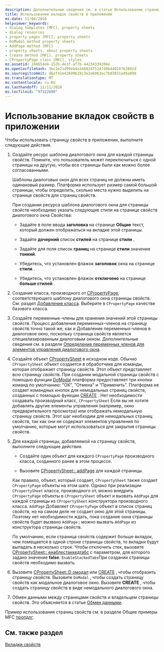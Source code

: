 ```yaml
---
description: Дополнительные сведения см. в статье Использование страниц свойств в приложении.
title: Использование вкладок свойств в приложении
ms.date: 11/04/2016
helpviewer_keywords:
- dialog templates [MFC], property sheets
- dialog resources
- property pages [MFC], property sheets
- DoModal method property sheets
- AddPage method [MFC]
- property sheets, about property sheets
- Create method [MFC], property sheets
- CPropertyPage class [MFC], styles
ms.assetid: 240654d4-152b-4e3f-af7b-44234339206e
ms.openlocfilehash: 3bc1e21d99eb4a1688247524749b44028762892d
ms.sourcegitcommit: d6af41e42699628c3e2e6063ec7b03931a49a098
ms.translationtype: MT
ms.contentlocale: ru-RU
ms.lasthandoff: 12/11/2020
ms.locfileid: "97322690"
---
```

# <a name="using-property-sheets-in-your-application"></a>Использование вкладок свойств в приложении

Чтобы использовать страницу свойств в приложении, выполните следующие действия.

1. Создайте ресурс шаблона диалогового окна для каждой страницы свойств. Помните, что пользователь может переключиться с одной страницы на другую, чтобы все страницы были как можно более согласованными.

   Шаблоны диалоговых окон для всех страниц не должны иметь одинаковый размер. Платформа использует размер самой большой страницы, чтобы определить, сколько места нужно выделить на странице свойств для страниц свойств.

   При создании ресурса шаблона диалогового окна для страницы свойств необходимо указать следующие стили на странице свойств диалогового окна Свойства:

   - Задайте в поле ввода **заголовка** на странице **Общие** текст, который должен отображаться на вкладке этой страницы.

   - Задайте **дочерний** список **стилей** на странице **стили** .

   - Задайте для поля список **границ** на странице **стили** значение **тонкий**.

   - Убедитесь, что установлен флажок **заголовок** окна на странице **стили** .

   - Убедитесь, что установлен флажок **отключено** на странице **больше стилей** .

1. Создание класса, производного от [CPropertyPage](../mfc/reference/cpropertypage-class.md), соответствующего шаблону диалогового окна страницы свойств. См. раздел [Добавление класса](../ide/adding-a-class-visual-cpp.md). Выберите в `CPropertyPage` качестве базового класса.

1. Создайте переменные-члены для хранения значений этой страницы свойств. Процесс добавления переменных-членов на страницу свойств точно такой же, как и Добавление переменных-членов в диалоговое окно, поскольку страница свойств является специализированным диалоговым окном. Дополнительные сведения см. в разделе [Определение переменных членов для элементов управления диалогового окна](../windows/adding-editing-or-deleting-controls.md).

1. Создайте объект [CPropertySheet](../mfc/reference/cpropertysheet-class.md) в исходном коде. Обычно `CPropertySheet` объект создается в обработчике для команды, которая отображает страницу свойств. Этот объект представляет всю страницу свойств. При создании модальной страницы свойств с помощью функции [DoModal](../mfc/reference/cpropertysheet-class.md#domodal) платформа предоставляет три кнопки команд по умолчанию: "ОК", "Отмена" и "Применить". Платформа не создает командных кнопок для немодальных страниц свойств, созданных с помощью функции [CREATE](../mfc/reference/cpropertysheet-class.md#create) . Нет необходимости создавать производный класс, `CPropertySheet` Если вы не хотите добавлять другие элементы управления (например, окно предварительного просмотра) или отображать немодальную страницу свойств. Этот шаг необходим для немодальных страниц свойств, так как они не содержат элементов управления по умолчанию, которые могут использоваться для закрытия страницы свойств.

1. Для каждой страницы, добавляемой на страницу свойств, выполните следующие действия.

   - Создайте один объект для каждого `CPropertyPage` производного класса, созданного ранее в этом процессе.

   - Вызовите [CPropertySheet:: addPage](../mfc/reference/cpropertysheet-class.md#addpage) для каждой страницы.

   Как правило, объект, который создает, `CPropertySheet` также создает `CPropertyPage` объекты на этом шаге. Однако при реализации `CPropertySheet` класса, производного от, можно внедрить `CPropertyPage` объекты в `CPropertySheet` объект и вызвать `AddPage` для каждой страницы из `CPropertySheet` конструктора производного класса. `AddPage` Добавляет `CPropertyPage` объект в список страниц свойств, но на самом деле не создает окно для этой страницы. Поэтому нет необходимости ждать, пока создание окна страницы свойств будет вызвано `AddPage` ; можно вызвать `AddPage` из конструктора страницы свойств.

   По умолчанию, если страница свойств содержит больше вкладок, чем помещается в одной строке страницы свойств, то вкладки будут выпадать в несколько строк. Чтобы отключить стек, вызовите [CPropertySheet:: енаблестаккедтабс](../mfc/reference/cpropertysheet-class.md#enablestackedtabs) с параметром, для которого задано значение **false**. `EnableStackedTabs`При создании страницы свойств необходимо вызвать.

1. Вызовите [CPropertySheet::D омодал](../mfc/reference/cpropertysheet-class.md#domodal) или [CREATE](../mfc/reference/cpropertysheet-class.md#create) , чтобы отобразить страницу свойств. Вызовите `DoModal` , чтобы создать страницу свойств как модальное диалоговое окно. Вызовите **CREATE** , чтобы создать страницу свойств в виде немодального диалогового окна.

1. Обмен данными между страницами свойств и владельцем страницы свойств. Это объясняется в статье [Обмен данными](../mfc/exchanging-data.md).

Пример использования страниц свойств см. в разделе Общие примеры MFC [пропдлг](../overview/visual-cpp-samples.md).

## <a name="see-also"></a>См. также раздел

[Вкладки свойств](../mfc/property-sheets-mfc.md)
